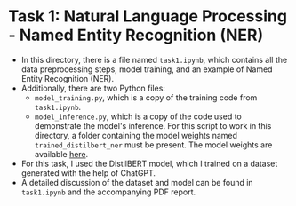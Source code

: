 # Task 1: Natural Language Processing - Named Entity Recognition (NER)

- In this directory, there is a file named `task1.ipynb`, which contains all the data preprocessing steps, model training, and an example of Named Entity Recognition (NER).
- Additionally, there are two Python files:
  - `model_training.py`, which is a copy of the training code from `task1.ipynb`.
  - `model_inference.py`, which is a copy of the code used to demonstrate the model's inference. For this script to work in this directory, a folder containing the model weights named `trained_distilbert_ner` must be present. The model weights are available [here](https://drive.google.com/drive/folders/1d0Q4f0zV7pJcC-8JuLjCJxw_KcpJpx_5?usp=sharing).
- For this task, I used the DistilBERT model, which I trained on a dataset generated with the help of ChatGPT.
- A detailed discussion of the dataset and model can be found in `task1.ipynb` and the accompanying PDF report.
